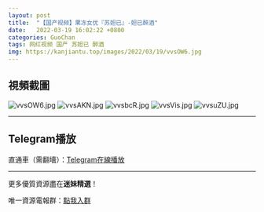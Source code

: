 ```yaml
---
layout: post
title:  "【国产视频】果冻女优『苏妲已』-妲已醉酒"
date:   2022-03-19 16:02:22 +0800
categories: GuoChan
tags: 网红视频 国产 苏妲已 醉酒
img: https://kanjiantu.top/images/2022/03/19/vvsOW6.jpg
---
```



## 視頻截圖

![vvsOW6.jpg](https://kanjiantu.top/images/2022/03/19/vvsOW6.jpg)
![vvsAKN.jpg](https://kanjiantu.top/images/2022/03/19/vvsAKN.jpg)
![vvsbcR.jpg](https://kanjiantu.top/images/2022/03/19/vvsbcR.jpg)
![vvsVis.jpg](https://kanjiantu.top/images/2022/03/19/vvsVis.jpg)
![vvsuZU.jpg](https://kanjiantu.top/images/2022/03/19/vvsuZU.jpg)

* * *
## Telegram播放

直通車（需翻墻）：[Telegram在線播放](https://t.me/mimeijingxuan/236)

* * *
更多優質資源盡在**迷妹精選**！

唯一資源電報群：[點我入群](https://t.me/mimeijingxuan)



